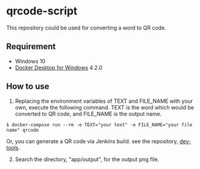 # qrcode-script

This repository could be used for converting a word to QR code.

## Requirement

- Windows 10
- [Docker Desktop for Windows](https://www.docker.com/products/docker-desktop) 4.2.0

## How to use

1. Replacing the environment variables of TEXT and FILE_NAME with your own, execute the following command. TEXT is the word which would be converted to QR code, and FILE_NAME is the output name.
```
$ docker-compose run --rm -e TEXT="your text" -e FILE_NAME="your file name" qrcode
```

Or, you can generate a QR code via Jenkins build.
see the repository, [dev-tools](https://github.com/takahiroaoki/dev-tools).

2. Search the directory, "app/output", for the output png file.
